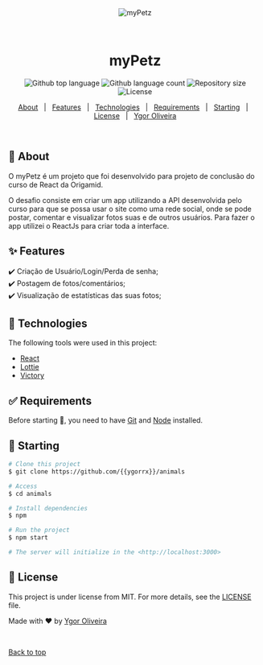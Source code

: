 <div align="center" id="top"> 
  <img src="https://i.imgur.com/1O60nZz.png" alt="myPetz" />

  &#xa0;

  <!-- <a href="https://myPetz.netlify.app">myPetz</a> -->
</div>

<h1 align="center">myPetz</h1>

<p align="center">
  <img alt="Github top language" src="https://img.shields.io/github/languages/top/ygorrx/animals?color=56BEB8">

  <img alt="Github language count" src="https://img.shields.io/github/languages/count/ygorrx/animals?color=56BEB8">

  <img alt="Repository size" src="https://img.shields.io/github/repo-size/ygorrx/animals?color=56BEB8">

  <img alt="License" src="https://img.shields.io/github/license/ygorrx/animals?color=56BEB8">

  <!-- <img alt="Github issues" src="https://img.shields.io/github/issues/{{YOUR_GITHUB_USERNAME}}/animals?color=56BEB8" /> -->

  <!-- <img alt="Github forks" src="https://img.shields.io/github/forks/{{YOUR_GITHUB_USERNAME}}/animals?color=56BEB8" /> -->

  <!-- <img alt="Github stars" src="https://img.shields.io/github/stars/{{YOUR_GITHUB_USERNAME}}/animals?color=56BEB8" /> -->
</p>

<!-- Status -->

<!-- <h4 align="center"> 
	🚧  myPetz 🚀 Under construction...  🚧
</h4> 

<hr> -->

<p align="center">
  <a href="#dart-about">About</a> &#xa0; | &#xa0; 
  <a href="#sparkles-features">Features</a> &#xa0; | &#xa0;
  <a href="#rocket-technologies">Technologies</a> &#xa0; | &#xa0;
  <a href="#white_check_mark-requirements">Requirements</a> &#xa0; | &#xa0;
  <a href="#checkered_flag-starting">Starting</a> &#xa0; | &#xa0;
  <a href="#memo-license">License</a> &#xa0; | &#xa0;
  <a href="https://github.com/{{ygorrx}}" target="_blank">Ygor Oliveira</a>
</p>

<br>

## :dart: About ##

O myPetz é um projeto que foi desenvolvido para projeto de conclusão do curso de React da Origamid.

O desafio consiste em criar um app utilizando a API desenvolvida pelo curso para que se possa usar o site como uma rede social, onde se pode postar, comentar e visualizar fotos suas e de outros usuários.
Para fazer o app utilizei o ReactJs para criar toda a interface.

## :sparkles: Features ##

:heavy_check_mark: Criação de Usuário/Login/Perda de senha;\
:heavy_check_mark: Postagem de fotos/comentários;\
:heavy_check_mark: Visualização de estatísticas das suas fotos;

## :rocket: Technologies ##

The following tools were used in this project:

- [React](https://pt-br.reactjs.org/)
- [Lottie](https://lottiefiles.com/)
- [Victory](https://github.com/FormidableLabs/victory)
## :white_check_mark: Requirements ##

Before starting :checkered_flag:, you need to have [Git](https://git-scm.com) and [Node](https://nodejs.org/en/) installed.

## :checkered_flag: Starting ##

```bash
# Clone this project
$ git clone https://github.com/{{ygorrx}}/animals

# Access
$ cd animals

# Install dependencies
$ npm

# Run the project
$ npm start

# The server will initialize in the <http://localhost:3000>
```

## :memo: License ##

This project is under license from MIT. For more details, see the [LICENSE](LICENSE.md) file.


Made with :heart: by <a href="https://github.com/{{ygorrx}}" target="_blank">Ygor Oliveira</a>

&#xa0;

<a href="#top">Back to top</a>
